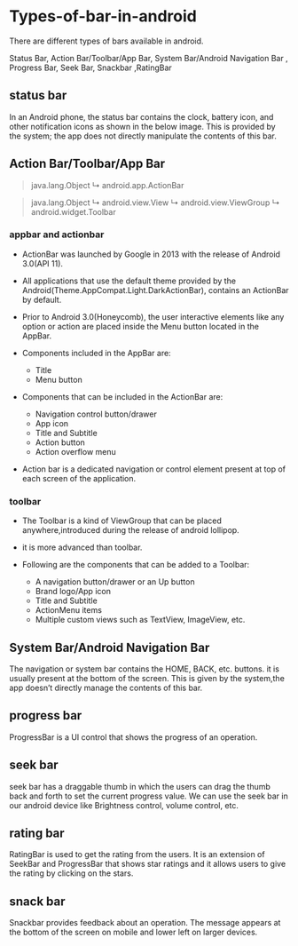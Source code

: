 # Types-of-bar-in-android



There are different types of bars available in android.

Status Bar, Action Bar/Toolbar/App Bar, 
System Bar/Android Navigation Bar , 
Progress Bar, Seek Bar, Snackbar ,RatingBar

## status bar
In an Android phone, the status bar contains the clock, battery icon, and other notification icons as shown in the below image. This is provided by the system; the app does not directly manipulate the contents of this bar.

## Action Bar/Toolbar/App Bar
> java.lang.Object
↳ android.app.ActionBar

> java.lang.Object
↳ android.view.View 
↳ android.view.ViewGroup
↳ android.widget.Toolbar

### appbar and actionbar
- ActionBar was launched by Google in 2013 with the release of Android 3.0(API 11).

- All applications that use the default theme provided by the Android(Theme.AppCompat.Light.DarkActionBar), contains an ActionBar by default.

- Prior to Android 3.0(Honeycomb), the user interactive elements like any option or action are placed inside the Menu button located in the AppBar.

- Components included in the AppBar are:
  - Title
  - Menu button


- Components that can be included in the ActionBar are:
   - Navigation control button/drawer
   - App icon
   - Title and Subtitle
   - Action button
   - Action overflow menu
   
 - Action bar is a dedicated navigation or control element present at top of each screen of the application.

### toolbar
- The Toolbar is a kind of ViewGroup that can be placed anywhere,introduced during the release of android lollipop.

- it is more advanced than toolbar.

- Following are the components that can be added to a Toolbar:
    - A navigation button/drawer or an Up button
    - Brand logo/App icon
    - Title and Subtitle
    - ActionMenu items
    - Multiple custom views such as TextView, ImageView, etc.


## System Bar/Android Navigation Bar
The navigation or system bar contains the HOME, BACK, etc. buttons. it is usually present at the bottom of the screen. This is given by the system,the app doesn’t directly manage the contents of this bar.

## progress bar
ProgressBar is a UI control that shows the progress of an operation.

## seek bar
seek bar has a draggable thumb in which the users can drag the thumb back and forth to set the current progress value. We can use the seek bar in our android device like Brightness control, volume control, etc.

## rating bar
RatingBar is used to get the rating from the users. It is an extension of SeekBar and ProgressBar that shows star ratings and it allows users to give the rating by clicking on the stars.

## snack bar
Snackbar provides feedback about an operation. The message appears at the bottom of the screen on mobile and lower left on larger devices.

